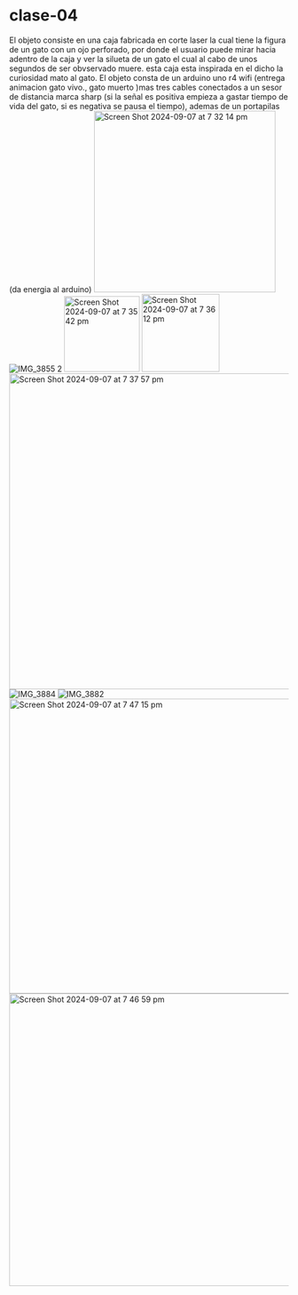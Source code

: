 # clase-04
El objeto consiste en una caja fabricada en corte laser la cual tiene la figura de un gato con un ojo perforado, por donde el usuario puede mirar hacia adentro de la caja y ver la silueta de un gato el cual al cabo de unos segundos de ser obvservado muere. esta caja esta inspirada en el dicho la curiosidad mato al gato. El objeto consta de un arduino uno r4 wifi (entrega animacion gato vivo., gato muerto )mas tres cables conectados a un sesor de distancia marca sharp (si la señal es positiva empieza a gastar tiempo de vida del gato, si es negativa se pausa el tiempo), ademas de un portapilas (da energia al arduino)
<img width="327" alt="Screen Shot 2024-09-07 at 7 32 14 pm" src="https://github.com/user-attachments/assets/ed9144d2-9557-4ecd-8cfa-4040191df906">
![IMG_3855 2](https://github.com/user-attachments/assets/ebd64208-1d50-4a56-aac9-0a4895a33aa6)
<img width="136" alt="Screen Shot 2024-09-07 at 7 35 42 pm" src="https://github.com/user-attachments/assets/35a9e227-04a1-4306-affb-91e0586e57d7">
<img width="140" alt="Screen Shot 2024-09-07 at 7 36 12 pm" src="https://github.com/user-attachments/assets/410dc299-39d6-4c3f-9429-8123a2933246">
<img width="569" alt="Screen Shot 2024-09-07 at 7 37 57 pm" src="https://github.com/user-attachments/assets/83f3e943-68ee-40c9-b2ac-d7674bca486a">
![IMG_3884](https://github.com/user-attachments/assets/f0d59336-f46d-4b3b-b658-ceb7b6389418)
![IMG_3882](https://github.com/user-attachments/assets/c3cf10bc-c1c4-41db-be2a-b472939615f1)
<img width="531" alt="Screen Shot 2024-09-07 at 7 47 15 pm" src="https://github.com/user-attachments/assets/706412ac-6925-4c91-a0a2-704a5525cd9d">
<img width="527" alt="Screen Shot 2024-09-07 at 7 46 59 pm" src="https://github.com/user-attachments/assets/05205f20-bd5a-44e7-b2c2-f91e3b06d06a">




